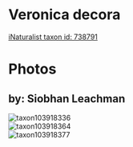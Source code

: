 
Veronica decora
===============
  
[iNaturalist taxon id: 738791](https://www.inaturalist.org/taxa/738791)
# Photos

## by: Siobhan Leachman
  
![taxon103918336](https://inaturalist-open-data.s3.amazonaws.com/photos/111378729/medium.jpeg)  
![taxon103918364](https://inaturalist-open-data.s3.amazonaws.com/photos/111378760/medium.jpeg)  
![taxon103918377](https://inaturalist-open-data.s3.amazonaws.com/photos/111378781/medium.jpeg)